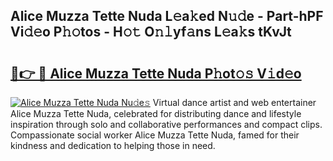 ## Alice Muzza Tette Nuda L𝚎a𝚔ed N𝚞𝚍e - Part-hPF Vi𝚍𝚎o P𝚑𝚘tos - H𝚘𝚝 O𝚗𝚕yf𝚊ns L𝚎a𝚔s tKvJt

# <h2><a href="http://kfb69ci.oniu.top/?m=Alice+Muzza+Tette+Nuda">🔗👉 🔴 Alice Muzza Tette Nuda P𝚑ot𝚘𝚜 V𝚒d𝚎o</a></h2>

[![Alice Muzza Tette Nuda Nu𝚍e𝚜](https://i.imgur.com/0qMVB7G.gif)](http://kfb69ci.oniu.top/?m=Alice+Muzza+Tette+Nuda)
Virtual dance artist and web entertainer Alice Muzza Tette Nuda, celebrated for distributing dance and lifestyle inspiration through solo and collaborative performances and compact clips. Compassionate social worker Alice Muzza Tette Nuda, famed for their kindness and dedication to helping those in need.  
